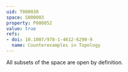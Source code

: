 ```yaml
---
uid: T000030
space: S000003
property: P000052
value: true
refs:
- doi: 10.1007/978-1-4612-6290-9
  name: Counterexamples in Topology
---
```


All subsets of the space are open by definition.
